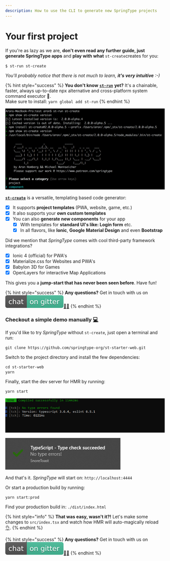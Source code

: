 ```yaml
---
description: How to use the CLI to generate new SpringType projects
---
```


# Your first project

If you're as lazy as we are, **don't even read any further guide, just generate SpringType apps** and **play with what** `st-create`creates for you:

`$ st-run st-create`

_You'll probably notice that there is not much to learn, **it's very intuitive**  :-\)_

{% hint style="success" %}
**You don't know** [**`st-run`**](https://github.com/springtype-org/st-run) **yet?** It's a chainable, faster, always up-to-date npx alternative and сross-platform system command executor 🚀.   
Make sure to install: `yarn global add st-run`
{% endhint %}

![Your next web development project starts here :-\)](.gitbook/assets/bildschirmfoto-2019-10-31-um-09.09.50.png)

[**`st-create`**](https://github.com/springtype-org/st-create) is a versatile, templating based code generator:

* [x] It supports **project templates** \(PWA, website, game, etc.\) 
* [x] It also supports your **own custom templates**
* [x] You can also **generate new components** for your app
  * [x] With templates for **standard UI's like: Login form** etc.
  * [x] In all flavors, like **Ionic**, **Google** **Material Design** and even **Bootstrap**

Did we mention that _SpringType_ comes with cool third-party framework integrations?

* [x] Ionic 4 \(official\) for PWA's
* [x] Materialize.css for Websites and PWA's
* [x] Babylon 3D for Games
* [x] OpenLayers for interactive Map Applications

This gives you a **jump-start that has never been seen before**. Have fun! 

{% hint style="success" %}
**Any questions?** Get in touch with us on [![](.gitbook/assets/gitter.svg)](https://gitter.im/springtype-official/springtype?utm_source=badge&utm_medium=badge&utm_campaign=pr-badge)[💬](https://emojipedia.org/speech-balloon/)[🤓](https://emojipedia.org/nerd-face/)
{% endhint %}

### Checkout a simple demo manually [💻](https://emojipedia.org/personal-computer/)

If you'd like to try _SpringType_ without `st-create`, just open a terminal and run:

```text
git clone https://github.com/springtype-org/st-starter-web.git
```

Switch to the project directory and install the few dependencies:

```text
cd st-starter-web
yarn
```

Finally, start the dev server for HMR by running:

```text
yarn start
```

![st-start is waiting for changes](.gitbook/assets/compiled.PNG)

![](.gitbook/assets/type-check.PNG)

And that's it. _SpringType_ will start on: `http://localhost:4444` 

Or start a production build by running:

```text
yarn start:prod
```

Find your production build in: `./dist/index.html`

{% hint style="info" %}
**That was easy, wasn't it?!** Let's make some changes to `src/index.tsx` and watch how HMR will auto-magically reload [👌](https://emojipedia.org/ok-hand-sign/).
{% endhint %}

{% hint style="success" %}
**Any questions?** Get in touch with us on [![](.gitbook/assets/gitter.svg)](https://gitter.im/springtype-official/springtype?utm_source=badge&utm_medium=badge&utm_campaign=pr-badge)[💬](https://emojipedia.org/speech-balloon/)[🤓](https://emojipedia.org/nerd-face/)
{% endhint %}

